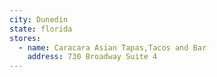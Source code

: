 ```yaml
---
city: Dunedin
state: florida
stores:
  - name: Caracara Asian Tapas,Tacos and Bar
    address: 730 Broadway Suite 4
---
```


